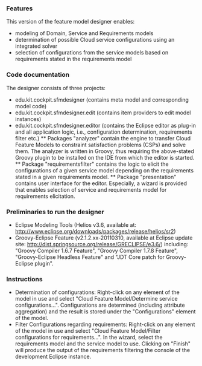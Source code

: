 ### Features
This version of the feature model designer enables:
- modeling of Domain, Service and Requirements models
- determination of possible Cloud service configurations using an integrated solver
- selection of configurations from the service models based on requirements stated in the requirements model

### Code documentation
The designer consists of three projects:
* edu.kit.cockpit.sfmdesigner (contains meta model and corresponding model code)
* edu.kit.cockpit.sfmdesigner.edit (contains item providers to edit model instances)
* edu.kit.cockpit.sfmdesigner.editor (contains the Eclipse editor as plug-in and all application logic, i.e., configuration determination, requirements filter etc.)
** Packages "analyzer" contain the engine to transfer Cloud Feature Models to constraint satisfaction problems (CSPs) and solve them. The analyzer is written in Groovy, thus requiring the above-stated Groovy plugin to be installed on the IDE from which the editor is started. 
** Package "requirementsfilter" contains the logic to elicit the configurations of a given service model depending on the requirements stated in a given requirements model. 
** Package "presentation" contains user interface for the editor. Especially, a wizard is provided that enables selection of service and requirements model for requirements elicitation.


### Preliminaries to run the designer
* Eclipse Modeling Tools (Helios v3.6, available at: http://www.eclipse.org/downloads/packages/release/helios/sr2)
* Groovy-Eclipse Feature (v2.1.2.xx-20110310, available at Eclipse update site: http://dist.springsource.org/release/GRECLIPSE/e3.6/) including: "Groovy Compiler 1.6.7 Feature", "Groovy Compiler 1.7.8 Feature", "Groovy-Eclipse Headless Feature" and "JDT Core patch for Groovy-Eclipse plugin".

### Instructions
* Determination of configurations: Right-click on any element of the model in use and select "Cloud Feature Model/Determine service configurations...". Configurations are determined (including attribute aggregation) and the result is stored under the "Configurations" element of the model.
* Filter Configurations regarding requirements: Right-click on any element of the model in use and select "Cloud Feature Model/Filter configurations for requirements...". In the wizard, select the requirements model and the service model to use. Clicking on "Finish" will produce the output of the requirements filtering the console of the development Eclipse instance.

